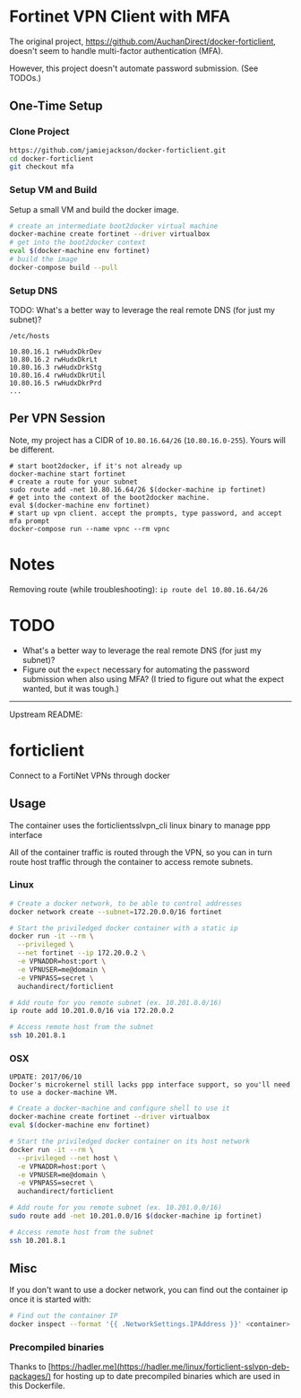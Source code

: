 # Fortinet VPN Client with MFA

The original project, https://github.com/AuchanDirect/docker-forticlient, doesn't seem to
handle multi-factor authentication (MFA).

However, this project doesn't automate password submission. (See TODOs.)

## One-Time Setup

### Clone Project

```sh
https://github.com/jamiejackson/docker-forticlient.git
cd docker-forticlient
git checkout mfa
```

### Setup VM and Build

Setup a small VM and build the docker image.

```sh
# create an intermediate boot2docker virtual machine
docker-machine create fortinet --driver virtualbox
# get into the boot2docker context
eval $(docker-machine env fortinet)
# build the image
docker-compose build --pull
```

### Setup DNS

TODO: What's a better way to leverage the real remote DNS (for just my subnet)?

`/etc/hosts`
```
10.80.16.1 rwHudxDkrDev
10.80.16.2 rwHudxDkrLt
10.80.16.3 rwHudxDrkStg
10.80.16.4 rwHudxDkrUtil
10.80.16.5 rwHudxDkrPrd
...
```

## Per VPN Session

Note, my project has a CIDR of `10.80.16.64/26` (`10.80.16.0-255`). Yours will be different.

```
# start boot2docker, if it's not already up
docker-machine start fortinet
# create a route for your subnet
sudo route add -net 10.80.16.64/26 $(docker-machine ip fortinet)
# get into the context of the boot2docker machine.
eval $(docker-machine env fortinet)
# start up vpn client. accept the prompts, type password, and accept mfa prompt
docker-compose run --name vpnc --rm vpnc
```

# Notes

Removing route (while troubleshooting): `ip route del 10.80.16.64/26`

# TODO

* What's a better way to leverage the real remote DNS (for just my subnet)?
* Figure out the `expect` necessary for automating the password submission when also using
  MFA? (I tried to figure out what the expect wanted, but it was tough.)
  
  
----

Upstream README:


# forticlient

Connect to a FortiNet VPNs through docker

## Usage

The container uses the forticlientsslvpn_cli linux binary to manage ppp interface

All of the container traffic is routed through the VPN, so you can in turn route host traffic through the container to access remote subnets.

### Linux

```bash
# Create a docker network, to be able to control addresses
docker network create --subnet=172.20.0.0/16 fortinet

# Start the priviledged docker container with a static ip
docker run -it --rm \
  --privileged \
  --net fortinet --ip 172.20.0.2 \
  -e VPNADDR=host:port \
  -e VPNUSER=me@domain \
  -e VPNPASS=secret \
  auchandirect/forticlient

# Add route for you remote subnet (ex. 10.201.0.0/16)
ip route add 10.201.0.0/16 via 172.20.0.2

# Access remote host from the subnet
ssh 10.201.8.1
```

### OSX

```
UPDATE: 2017/06/10
Docker's microkernel still lacks ppp interface support, so you'll need to use a docker-machine VM.
```

```bash
# Create a docker-machine and configure shell to use it
docker-machine create fortinet --driver virtualbox
eval $(docker-machine env fortinet)

# Start the priviledged docker container on its host network
docker run -it --rm \
  --privileged --net host \
  -e VPNADDR=host:port \
  -e VPNUSER=me@domain \
  -e VPNPASS=secret \
  auchandirect/forticlient

# Add route for you remote subnet (ex. 10.201.0.0/16)
sudo route add -net 10.201.0.0/16 $(docker-machine ip fortinet)

# Access remote host from the subnet
ssh 10.201.8.1
```

## Misc

If you don't want to use a docker network, you can find out the container ip once it is started with:
```bash
# Find out the container IP
docker inspect --format '{{ .NetworkSettings.IPAddress }}' <container>

```

### Precompiled binaries

Thanks to [https://hadler.me](https://hadler.me/linux/forticlient-sslvpn-deb-packages/) for hosting up to date precompiled binaries which are used in this Dockerfile.
